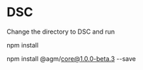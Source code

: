 # DSC
 Change the directory to DSC and run
 
 npm install

 npm install @agm/core@1.0.0-beta.3 --save
